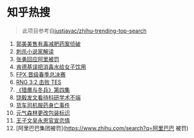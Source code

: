 # 知乎热搜

> 此项目参考自[justjavac/zhihu-trending-top-search](https://github.com/justjavac/zhihu-trending-top-search/blob/main/utils.ts)

<!-- BEGIN -->
  <!-- 最后更新时间:Mon Apr 12 2021 03:22:28 GMT+0000 (Coordinated Universal Time) -->
  1. [郭美美售有毒减肥药案侦破](https://www.zhihu.com/search?q=郭美美)
1. [刺杀小说家解读](https://www.zhihu.com/search?q=刺杀小说家解读)
1. [张勇回应阿里被罚](https://www.zhihu.com/search?q=阿里巴巴被罚)
1. [肯德基误把消毒水给女子饮用](https://www.zhihu.com/search?q=肯德基消毒水)
1. [FPX 晋级春季总决赛](https://www.zhihu.com/search?q=edg)
1. [RNG 3:2 击败 TES](https://www.zhihu.com/search?q=rng)
1. [《猎鹰与冬兵》第四集](https://www.zhihu.com/search?q=猎鹰与冬兵)
1. [饶毅发文看待科研学术不端](https://www.zhihu.com/search?q=饶毅)
1. [货车司机服药身亡事件](https://www.zhihu.com/search?q=货车司机服药身亡)
1. [元气森林更改包装标识](https://www.zhihu.com/search?q=元气森林改包装)
1. [王子文吴永恩官宣恋情](https://www.zhihu.com/search?q=王子文吴永恩)
1. [阿里巴巴集团被罚](https://www.zhihu.com/search?q=阿里巴巴 被罚)
  <!-- END -->